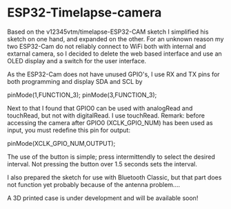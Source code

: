 # ESP32-Timelapse-camera

Based on the v12345vtm/timelapse-ESP32-CAM sketch I simplified his sketch on one hand, and expanded on the other.
For an unknown reason my two ESP32-Cam do not reliably connect to WiFi both with internal and extarnal camera, so I decided to
delete the web based interface and use an OLED display and a switch for the user interface.

As the ESP32-Cam does not have unused GPIO's, I use RX and TX pins for both programming and display SDA and SCL by

pinMode(1,FUNCTION_3); 
pinMode(3,FUNCTION_3); 

Next to that I found that GPIO0 can be used with analogRead and touchRead, but not with digitalRead. I use touchRead.
Remark: before accessing the camera after GPIO0 (XCLK_GPIO_NUM) has been used as input, you must redefine this pin for output: 

pinMode(XCLK_GPIO_NUM,OUTPUT);

The use of the button is simple; press intermittendly to select the desired interval. Not pressing the button over 1.5 seconds 
sets the interval.

I also prepared the sketch for use with Bluetooth Classic, but that part does not function yet probably because of the antenna problem....

A 3D printed case is under development and will be available soon!

